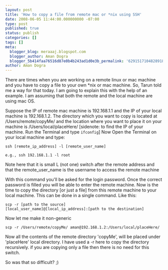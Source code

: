 ```yaml
---
layout: post
title: 'How to copy a file from remote mac or *nix using SSH'
date: 2008-06-05 11:44:00.000000000 -07:00
type: post
published: true
status: publish
categories: []
tags: []
meta:
  blogger_blog: meraaaj.blogspot.com
  blogger_author: Aman Dogra
  blogger_5b414faa76516d87e0b4b243ad1d0e3b_permalink: '629151710482891841'
author: Aman Dogra
---
```


There are times when you are working on a remote linux or mac
machine and you have to copy a file to your own \*nix or mac machine.
So, Tarun told me a way for that today. I am going to explain this with
the help of an example. I am assuming that both the remote and the local
machine are using mac OS.

<!--more-->

Suppose the IP of remote mac machine is 192.168.1.1 and the IP of your
local machine is 192.168.1.2. The directory which you want to copy is
located at /Users/remote/copyMe/ and the location where you want to
place it on your machine is /Users/local/placeHere/ \[sidenote: to find
the IP of your machine. Run the Terminal and type `ifconfig`\] 
Now Open the Terminal on your local machine and type:

```
ssh [remote_ip_address] -l [remote_user_name]

e.g., ssh 192.168.1.1 -l root
```

Note here that it is small L (not one) switch after the remote address
and that the remote_user_name is the username to access the remote
machine

With this command you'll be asked for the login password. Once the
correct password is filled you will be able to enter the remote machine.
Now is the time to copy the directory \[or just a file\] from this
remote machine to your local machine. This can be done in a single
command. Like this:

```
scp -r [path to the source]
[local_user_name]@[local_ip_address]:[path to the destination]
```

Now let me make it non-generic

```
scp -r /Users/remote/copyMe/ aman@192.168.1.2:/Users/local/placeHere/
```

Now all the contents of the remote directory 'copyMe', will be placed
under 'placeHere' local directory. I have used a -r here to copy the
directory recursively. if you are copying only a file then there is no
need for this switch.

So was that so difficult? ;)
